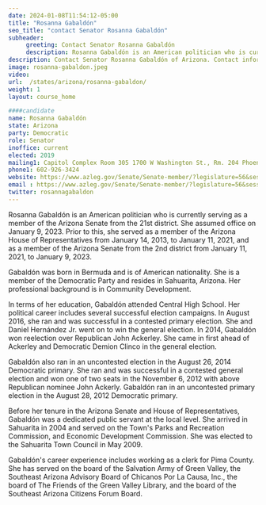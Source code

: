 ```yaml
---
date: 2024-01-08T11:54:12-05:00
title: "Rosanna Gabaldón"
seo_title: "contact Senator Rosanna Gabaldón"
subheader:
     greeting: Contact Senator Rosanna Gabaldón
     description: Rosanna Gabaldón is an American politician who is currently serving as a member of the Arizona Senate from the 21st district. She assumed office on January 9, 2023.
description: Contact Senator Rosanna Gabaldón of Arizona. Contact information for Rosanna Gabaldón includes email address, phone number, and mailing address.
image: rosanna-gabaldon.jpeg
video:
url:  /states/arizona/rosanna-gabaldon/
weight: 1
layout: course_home

####candidate
name: Rosanna Gabaldón
state: Arizona
party: Democratic
role: Senator
inoffice: current
elected: 2019
mailing1: Capitol Complex Room 305 1700 W Washington St., Rm. 204 Phoenix, AZ 85007-2890
phone1: 602-926-3424
website: https://www.azleg.gov/Senate/Senate-member/?legislature=56&session=128&legislator=2125/
email : https://www.azleg.gov/Senate/Senate-member/?legislature=56&session=128&legislator=2125/
twitter: rosannagabaldon
---
```


Rosanna Gabaldón is an American politician who is currently serving as a member of the Arizona Senate from the 21st district. She assumed office on January 9, 2023. Prior to this, she served as a member of the Arizona House of Representatives from January 14, 2013, to January 11, 2021, and as a member of the Arizona Senate from the 2nd district from January 11, 2021, to January 9, 2023.

Gabaldón was born in Bermuda and is of American nationality. She is a member of the Democratic Party and resides in Sahuarita, Arizona. Her professional background is in Community Development.

In terms of her education, Gabaldón attended Central High School. Her political career includes several successful election campaigns. In August 2016, she ran and was successful in a contested primary election. She and Daniel Hernández Jr. went on to win the general election. In 2014, Gabaldón won reelection over Republican John Ackerley. She came in first ahead of Ackerley and Democratic Demion Clinco in the general election.

Gabaldón also ran in an uncontested election in the August 26, 2014 Democratic primary. She ran and was successful in a contested general election and won one of two seats in the November 6, 2012 with above Republican nominee John Ackerly. Gabaldón ran in an uncontested primary election in the August 28, 2012 Democratic primary.

Before her tenure in the Arizona Senate and House of Representatives, Gabaldón was a dedicated public servant at the local level. She arrived in Sahuarita in 2004 and served on the Town's Parks and Recreation Commission, and Economic Development Commission. She was elected to the Sahuarita Town Council in May 2009.

Gabaldón's career experience includes working as a clerk for Pima County. She has served on the board of the Salvation Army of Green Valley, the Southeast Arizona Advisory Board of Chicanos Por La Causa, Inc., the board of The Friends of the Green Valley Library, and the board of the Southeast Arizona Citizens Forum Board.
